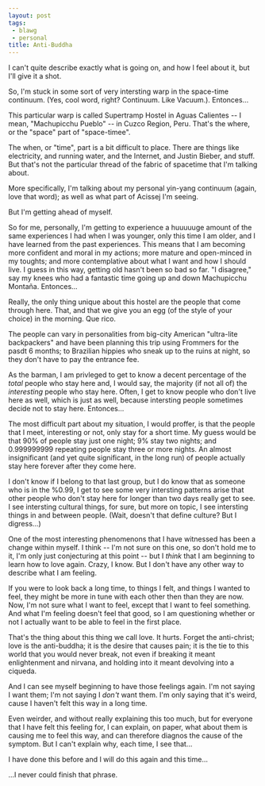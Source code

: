 ```yaml
---
layout: post
tags:
 - blawg
 - personal
title: Anti-Buddha
---
```


I can't quite describe exactly what is going on, and how I feel about
it, but I'll give it a shot.

So, I'm stuck in some sort of very intersting warp in the space-time
continuum. (Yes, cool word, right? Continuum. Like Vacuum.). Entonces...

This particular warp is called Supertramp Hostel in Aguas Calientes -- I
mean, "Machupicchu Pueblo" -- in Cuzco Region, Peru. That's the where,
or the "space" part of "space-timee".

The when, or "time", part is a bit difficult to place. There are things
like electricity, and running water, and the Internet, and Justin
Bieber, and stuff. But that's not the particular thread of the fabric of
spacetime that I'm talking about.

More specifically, I'm talking about my personal yin-yang continuum
(again, love that word); as well as what part of Acissej I'm seeing.

But I'm getting ahead of myself.

So for me, personally, I'm getting to experience a huuuuuge amount of
the same experiences I had when I was younger, only this time I am
older, and I have learned from the past experiences. This means that I
am becoming more confident and moral in my actions; more mature and
open-minced in my toughts; and more contemplative about what I want and
how I should live. I guess in this way, getting old hasn't been so bad
so far. "I disagree," say my knees who had a fantastic time going up and
down Machupicchu Montaña. Entonces...

Really, the only thing unique about this hostel are the people that come
through here. That, and that we give you an egg (of the style of your
choice) in the morning. Que rico.

The people can vary in personalities from big-city American "ultra-lite
backpackers" and have been planning this trip using Frommers for the
pasdt 6 months; to Brazilian hippies who sneak up to the ruins at night,
so they don't have to pay the entrance fee.

As the barman, I am privleged to get to know a decent percentage of the
*total* people who stay here and, I would say, the majority (if not all
of) the *interesting* people who stay here. Often, I get to know people
who don't live here as well, which is just as well, because intersting
people sometimes decide not to stay here. Entonces...

The most difficult part about my situation, I would proffer, is that the
people that I meet, interesting or not, only stay for a short time. My
guess would be that 90% of people stay just one night; 9% stay two
nights; and 0.999999999 repeating people stay three or more nights. An
almost insignificant (and yet quite significant, in the long run) of
people actually stay here forever after they come here.

I don't know if I belong to that last group, but I do know that as
someone who is in the %0.99, I get to see some very intersting patterns
arise that other people who don't stay here for longer than two days
really get to see. I see intersting cultural things, for sure, but more
on topic, I see intersting things in and between people. (Wait, doesn't
that define culture? But I digress...)

One of the most interesting phenomenons that I have witnessed has been a
change within myself. I think -- I'm not sure on this one, so don't hold
me to it, I'm only just conjecturing at this point -- but I *think* that
I am beginning to learn how to love again. Crazy, I know. But I don't
have any other way to describe what I am feeling.

If you were to look back a long time, to things I felt, and things I
wanted to feel, they might be more in tune with each other then than
they are now. Now, I'm not sure what I want to feel, except that I want
to feel something. And what I'm feeling doesn't feel that good, so I am
questioning whether or not I actually want to be able to feel in the
first place.

That's the thing about this thing we call love. It hurts. Forget the
anti-christ; love is the anti-buddha; it is the desire that causes pain;
it is the tie to this world that you would never break, not even if
breaking it meant enlightenment and nirvana, and holding into it meant
devolving into a ciqueda.

And I can see myself beginning to have those feelings again. I'm not
saying I want them; I'm not saying I *don't* want them. I'm only saying
that it's weird, cause I haven't felt this way in a long time.

Even weirder, and without really explaining this too much, but for
everyone that I have felt this feeling for, I can explain, on paper,
what about them is causing me to feel this way, and can therefore
diagnos the cause of the symptom. But I can't explain why, each time, I
see that...

I have done this before
and I will do this again
and this time...

...I never could finish that phrase.

